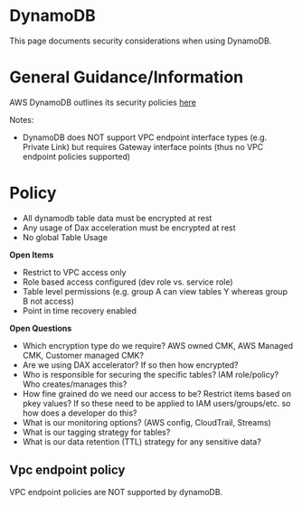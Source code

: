 # DynamoDB

This page documents security considerations when using DynamoDB.

# General Guidance/Information
AWS DynamoDB outlines its security policies [here](https://docs.aws.amazon.com/amazondynamodb/latest/developerguide/security.html)

Notes:
* DynamoDB does NOT support VPC endpoint interface types (e.g. Private Link) but requires Gateway interface points (thus no VPC endpoint policies supported)

# Policy
* All dynamodb table data must be encrypted at rest
* Any usage of Dax acceleration must be encrypted at rest
* No global Table Usage

**Open Items**
* Restrict to VPC access only
* Role based access configured (dev role vs. service role)
* Table level permissions (e.g. group A can view tables Y whereas group B not access)
* Point in time recovery enabled

**Open Questions**
* Which encryption type do we require? AWS owned CMK, AWS Managed CMK, Customer managed CMK?
* Are we using DAX accelerator? If so then how encrypted?
* Who is responsible for securing the specific tables? IAM role/policy? Who creates/manages this?
* How fine grained do we need our access to be? Restrict items based on pkey values? If so these need to be applied to IAM users/groups/etc. so how does a developer do this?
* What is our monitoring options? (AWS config, CloudTrail, Streams)
* What is our tagging strategy for tables?
* What is our data retention (TTL) strategy for any sensitive data?

## Vpc endpoint policy
VPC endpoint policies are NOT supported by dynamoDB.
